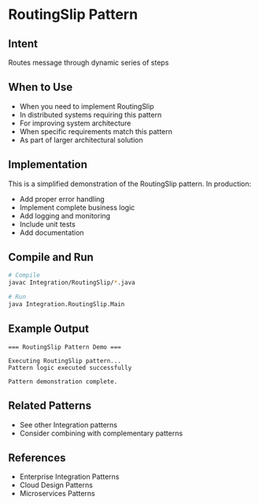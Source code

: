 # RoutingSlip Pattern

## Intent
Routes message through dynamic series of steps

## When to Use
- When you need to implement RoutingSlip
- In distributed systems requiring this pattern
- For improving system architecture
- When specific requirements match this pattern
- As part of larger architectural solution

## Implementation
This is a simplified demonstration of the RoutingSlip pattern. In production:
- Add proper error handling
- Implement complete business logic
- Add logging and monitoring
- Include unit tests
- Add documentation

## Compile and Run
```bash
# Compile
javac Integration/RoutingSlip/*.java

# Run
java Integration.RoutingSlip.Main
```

## Example Output
```
=== RoutingSlip Pattern Demo ===

Executing RoutingSlip pattern...
Pattern logic executed successfully

Pattern demonstration complete.
```

## Related Patterns
- See other Integration patterns
- Consider combining with complementary patterns

## References
- Enterprise Integration Patterns
- Cloud Design Patterns
- Microservices Patterns
